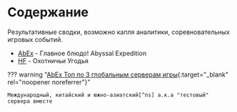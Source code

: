 # Содержание

Результативные сводки, возможно капля аналитики, соревновательных игровых событий.

- [AbEx](abex.md) - Главное блюдо! Abyssal Expedition
- [HF](hf.md) - Охотничьи Угодья

??? warning "[AbEx Топ по 3 глобальным серверам игры](https://rank-afk-cn.lilith.com/index.html){:target="_blank" rel="noopener noreferrer"}"

    Международный, китайский и южно-азиатский[^ns] а.к.а "тестовый" сервера вместе 

[^ns]: но это не точно :laugh: